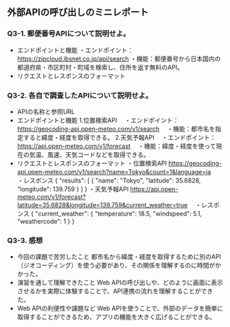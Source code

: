 ## 外部APIの呼び出しのミニレポート
### Q3-1. 郵便番号APIについて説明せよ。
* エンドポイントと機能
・エンドポイント：https://zipcloud.ibsnet.co.jp/api/search
・機能：郵便番号から日本国内の都道府県・市区町村・町域を検索し、住所を返す無料のAPI。
* リクエストとレスポンスのフォーマット

### Q3-2. 各自で調査したAPIについて説明せよ。
* APIの名称と参照URL
* エンドポイントと機能
1.位置検索API
　・エンドポイント：https://geocoding-api.open-meteo.com/v1/search
　・機能：都市名を指定すると緯度・経度を取得できる。
2.天気予報API
　・エンドポイント：https://api.open-meteo.com/v1/forecast
　・機能：緯度・経度を使って現在の気温、風速、天気コードなどを取得できる。
* リクエストとレスポンスのフォーマット
・位置検索API
https://geocoding-api.open-meteo.com/v1/search?name=Tokyo&count=1&language=ja
　・レスポンス
{
  "results": [
    {
      "name": "Tokyo",
      "latitude": 35.6828,
      "longitude": 139.759
    }
  ]
}
・天気予報API
https://api.open-meteo.com/v1/forecast?latitude=35.6828&longitude=139.759&current_weather=true
　・レスポンス
{
  "current_weather": {
    "temperature": 18.5,
    "windspeed": 5.1,
    "weathercode": 1
  }
}
### Q3-3. 感想
* 今回の課題で苦労したこと
都市名から緯度・経度を取得するために別のAPI（ジオコーディング）を使う必要があり、その関係を理解するのに時間がかかった。
* 演習を通して理解できたこと
Web APIの呼び出しや、どのように画面に表示させるかを実際に体験することで、API連携の流れを理解することができた。
* Web APIの利便性や課題など
Web APIを使うことで、外部のデータを簡単に取得することができるため、アプリの機能を大きく広げることができる。
